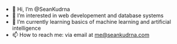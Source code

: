 - 👋 Hi, I’m @SeanKudrna
- 👀 I’m interested in web developement and database systems
- 🌱 I’m currently learning basics of machine learning and artificial intelligence
- 📫 How to reach me: via email at me@seankudrna.com

<!---
SeanKudrna/SeanKudrna is a ✨ special ✨ repository because its `README.md` (this file) appears on your GitHub profile.
You can click the Preview link to take a look at your changes.
--->
